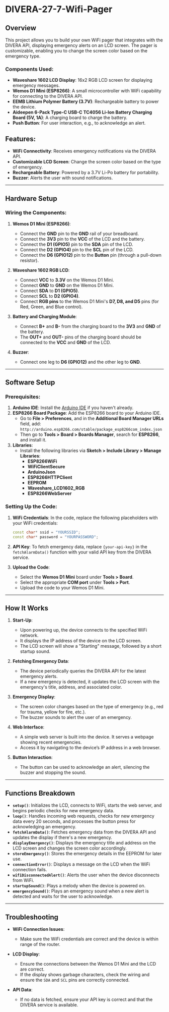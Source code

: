 # DIVERA-27-7-Wifi-Pager

## Overview

This project allows you to build your own WiFi pager that integrates with the DIVERA API, displaying emergency alerts on an LCD screen. The pager is customizable, enabling you to change the screen color based on the emergency type.

### Components Used:
- **Waveshare 1602 LCD Display**: 16x2 RGB LCD screen for displaying emergency messages.
- **Wemos D1 Mini (ESP8266)**: A small microcontroller with WiFi capability for connecting to the DIVERA API.
- **EEMB Lithium Polymer Battery (3.7V)**: Rechargeable battery to power the device.
- **Aideepen 6-Pack Type-C USB-C TC4056 Li-Ion Battery Charging Board (5V, 1A)**: A charging board to charge the battery.
- **Push Button**: For user interaction, e.g., to acknowledge an alert.

## Features:
- **WiFi Connectivity**: Receives emergency notifications via the DIVERA API.
- **Customizable LCD Screen**: Change the screen color based on the type of emergency.
- **Rechargeable Battery**: Powered by a 3.7V Li-Po battery for portability.
- **Buzzer**: Alerts the user with sound notifications.

---

## Hardware Setup

### Wiring the Components:
1. **Wemos D1 Mini (ESP8266)**:
   - Connect the **GND** pin to the **GND** rail of your breadboard.
   - Connect the **3V3** pin to the **VCC** of the LCD and the battery.
   - Connect the **D1 (GPIO5)** pin to the **SDA** pin of the LCD.
   - Connect the **D2 (GPIO4)** pin to the **SCL** pin of the LCD.
   - Connect the **D6 (GPIO12)** pin to the **Button** pin (through a pull-down resistor).

2. **Waveshare 1602 RGB LCD**:
   - Connect **VCC** to **3.3V** on the Wemos D1 Mini.
   - Connect **GND** to **GND** on the Wemos D1 Mini.
   - Connect **SDA** to **D1 (GPIO5)**.
   - Connect **SCL** to **D2 (GPIO4)**.
   - Connect **RGB pins** to the Wemos D1 Mini's **D7, D8, and D5** pins (for Red, Green, and Blue control).

3. **Battery and Charging Module**:
   - Connect **B+** and **B-** from the charging board to the **3V3** and **GND** of the battery.
   - The **OUT+** and **OUT-** pins of the charging board should be connected to the **VCC** and **GND** of the LCD.

4. **Buzzer**:
   - Connect one leg to **D6 (GPIO12)** and the other leg to **GND**.

---

## Software Setup

### Prerequisites:
1. **Arduino IDE**: Install the [Arduino IDE](https://www.arduino.cc/en/software) if you haven't already.
2. **ESP8266 Board Package**: Add the ESP8266 board to your Arduino IDE.
   - Go to **File > Preferences**, and in the **Additional Board Manager URLs** field, add: `http://arduino.esp8266.com/stable/package_esp8266com_index.json`
   - Then go to **Tools > Board > Boards Manager**, search for **ESP8266**, and install it.
3. **Libraries**:
   - Install the following libraries via **Sketch > Include Library > Manage Libraries**:
     - **ESP8266WiFi**
     - **WiFiClientSecure**
     - **ArduinoJson**
     - **ESP8266HTTPClient**
     - **EEPROM**
     - **Waveshare_LCD1602_RGB**
     - **ESP8266WebServer**

### Setting Up the Code:
1. **WiFi Credentials**:
   In the code, replace the following placeholders with your WiFi credentials:
   ```cpp
   const char* ssid = "YOURSSID";
   const char* password = "YOURPASSWORD";
   ```

2. **API Key**:
   To fetch emergency data, replace `{your-api-key}` in the `fetchAlarmData()` function with your valid API key from the DIVERA service.

3. **Upload the Code**:
   - Select the **Wemos D1 Mini** board under **Tools > Board**.
   - Select the appropriate **COM port** under **Tools > Port**.
   - Upload the code to your Wemos D1 Mini.

---

## How It Works

1. **Start-Up**:
   - Upon powering up, the device connects to the specified WiFi network.
   - It displays the IP address of the device on the LCD screen.
   - The LCD screen will show a "Starting" message, followed by a short startup sound.

2. **Fetching Emergency Data**:
   - The device periodically queries the DIVERA API for the latest emergency alerts.
   - If a new emergency is detected, it updates the LCD screen with the emergency's title, address, and associated color.

3. **Emergency Display**:
   - The screen color changes based on the type of emergency (e.g., red for trauma, yellow for fire, etc.).
   - The buzzer sounds to alert the user of an emergency.

4. **Web Interface**:
   - A simple web server is built into the device. It serves a webpage showing recent emergencies.
   - Access it by navigating to the device’s IP address in a web browser.

5. **Button Interaction**:
   - The button can be used to acknowledge an alert, silencing the buzzer and stopping the sound.

---

## Functions Breakdown

- **`setup()`**: Initializes the LCD, connects to WiFi, starts the web server, and begins periodic checks for new emergency data.
- **`loop()`**: Handles incoming web requests, checks for new emergency data every 20 seconds, and processes the button press for acknowledging an emergency.
- **`fetchAlarmData()`**: Fetches emergency data from the DIVERA API and updates the display if there's a new emergency.
- **`displayEmergency()`**: Displays the emergency title and address on the LCD screen and changes the screen color accordingly.
- **`storeEmergency()`**: Stores the emergency details in the EEPROM for later use.
- **`connectionError()`**: Displays a message on the LCD when the WiFi connection fails.
- **`wifiDisconnectedAlert()`**: Alerts the user when the device disconnects from WiFi.
- **`startupSound()`**: Plays a melody when the device is powered on.
- **`emergencySound()`**: Plays an emergency sound when a new alert is detected and waits for the user to acknowledge.

---

## Troubleshooting

- **WiFi Connection Issues**:
  - Make sure the WiFi credentials are correct and the device is within range of the router.
  
- **LCD Display**:
  - Ensure the connections between the Wemos D1 Mini and the LCD are correct.
  - If the display shows garbage characters, check the wiring and ensure the `SDA` and `SCL` pins are correctly connected.

- **API Data**:
  - If no data is fetched, ensure your API key is correct and that the DIVERA service is available.
